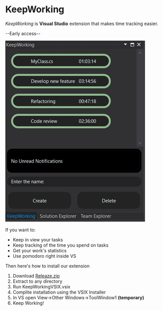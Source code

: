 # KeepWorking
*KeepWorking* is **Visual Studio** extension that makes time tracking easier.

--Early access--

![Picture](https://github.com/KeepWorkingTeam/KeepWorking/blob/master/Preview.jpg)

If you want to:
- Keep in view your tasks
- Keep tracking of the time you spend on tasks
- Get your work's statistics
- Use pomodoro right inside VS

Then here's how to install our extension
1. Download [Releaze.zip](https://github.com/KeepWorkingTeam/KeepWorking/raw/master/Release.zip)
2. Extract to any directory
3. Run KeepWorkingVSIX.vsix
4. Complite installation using the VSIX Installer
5. In VS open View->Other Windows->ToolWindow1 **(temporary)**
6. Keep Working!

